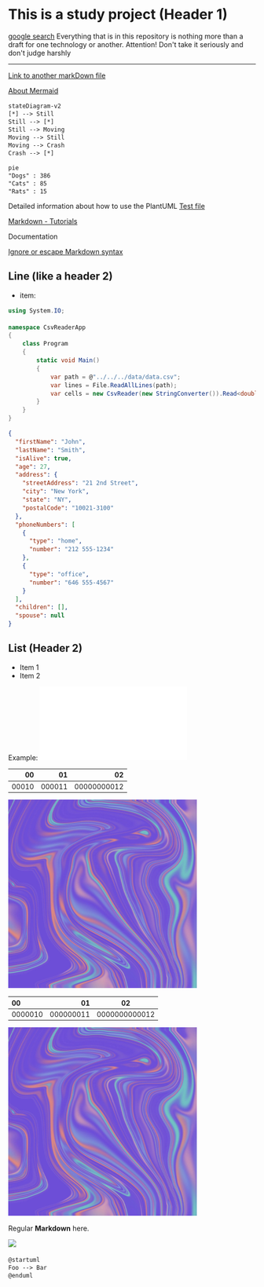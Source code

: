 # This is a study project (Header 1)

[google search](https://google.com)
Everything that is in this repository is nothing more than a draft for one technology or another.
Attention! Don't take it seriously and don't judge harshly

***

[Link to another markDown file](markDownContent/test.markdown "Hover over")

[About Mermaid](https://mermaid-js.github.io/mermaid/#/?id=about-mermaid)

```mermaid
stateDiagram-v2
[*] --> Still
Still --> [*]
Still --> Moving
Moving --> Still
Moving --> Crash
Crash --> [*]
```

```mermaid
pie
"Dogs" : 386
"Cats" : 85
"Rats" : 15
```

Detailed information about how to use the PlantUML [Test file](markDownContent/test.md)

[Markdown - Tutorials](https://www.w3schools.io/file/markdown-introduction/ "Markdown - Tutorials")

Documentation

[Ignore or escape Markdown syntax](https://docs.microsoft.com/en-us/azure/devops/project/wiki/markdown-guidance?view=azure-devops#ignore-or-escape-markdown-syntax-to-enter-specific-or-literal-characters)

Line (like a header 2)
---
* item:

```cs
using System.IO;

namespace CsvReaderApp
{
    class Program
    {
        static void Main()
        {
            var path = @"../../../data/data.csv";
            var lines = File.ReadAllLines(path);
            var cells = new CsvReader(new StringConverter()).Read<double>(lines);
        }
    }
}
```

```json
{
  "firstName": "John",
  "lastName": "Smith",
  "isAlive": true,
  "age": 27,
  "address": {
    "streetAddress": "21 2nd Street",
    "city": "New York",
    "state": "NY",
    "postalCode": "10021-3100"
  },
  "phoneNumbers": [
    {
      "type": "home",
      "number": "212 555-1234"
    },
    {
      "type": "office",
      "number": "646 555-4567"
    }
  ],
  "children": [],
  "spouse": null
}
```


## List (Header 2)
* Item 1
* Item 2

Example:
![hey](readmeMdImg/test.img)

|00|01|02|
|-:|-:|-:|
|00010|000011|00000000012|

<p>
  <img src="readmeMdImg/test.img" width=384 height=384/>
</p>

|00|01|02|
|:-|-:|:-:|
|0000010|000000011|0000000000012|

<p>
  <img src="markDownContent/img/test.img" width=384 height=384/>
</p> 


Regular **Markdown** here.

<!--
@startuml firstDiagram

Alice -> Bob: Hello
Bob -> Alice: Hi!
	
@enduml
-->

![](firstDiagram.svg)

    @startuml
    Foo --> Bar
    @enduml
<div hidden>
```
@startuml secontDiagram
    Foo --> Bar
@enduml
```
</div>